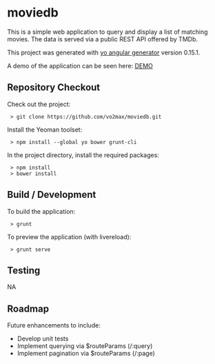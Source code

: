 # moviedb

This is a simple web application to query and display a list of matching movies. The data is served via a public 
REST API offered by TMDb.

This project was generated with [yo angular generator](https://github.com/yeoman/generator-angular) version 0.15.1. 

A demo of the application can be seen here: [DEMO](http://www.macdiarmid.us/tmdb/)

## Repository Checkout

Check out the project:

```
 > git clone https://github.com/vo2max/moviedb.git
```

Install the Yeoman toolset:

```
 > npm install --global yo bower grunt-cli
```

In the project directory, install the required packages:

```
 > npm install	
 > bower install
```

## Build / Development

To build the application:

```
 > grunt
```

To preview the application (with livereload):

```
 > grunt serve
 ```

## Testing

NA

## Roadmap

Future enhancements to include:

* Develop unit tests
* Implement querying via $routeParams (/:query)
* Implement pagination via $routeParams (/:page)
